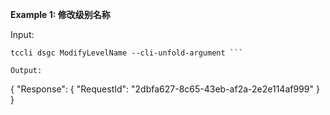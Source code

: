 **Example 1: 修改级别名称**



Input: 

```
tccli dsgc ModifyLevelName --cli-unfold-argument ```

Output: 
```
{
    "Response": {
        "RequestId": "2dbfa627-8c65-43eb-af2a-2e2e114af999"
    }
}
```

